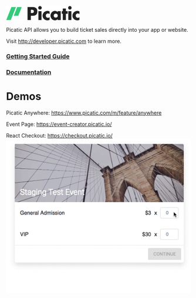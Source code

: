 <img src="assets/picatic-logo-duotone-darkbg.png" width="200" alt="Picatic logo" />

Picatic API allows you to build ticket sales directly into your app or website.

Visit http://developer.picatic.com to learn more.

### [Getting Started Guide](http://developer.picatic.com/v2/guides/getting-started/)
### [Documentation](http://developer.picatic.com/v2/api/)

# Demos

Picatic Anywhere: https://www.picatic.com/m/feature/anywhere

Event Page: https://event-creator.picatic.io/

React Checkout: https://checkout.picatic.io/
[![Checkout Gif](/assets/react-checkout.gif)](https://checkout.picatic.io/)
